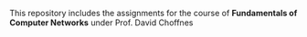 This repository includes the assignments for the course of **Fundamentals of Computer Networks** under Prof. David Choffnes